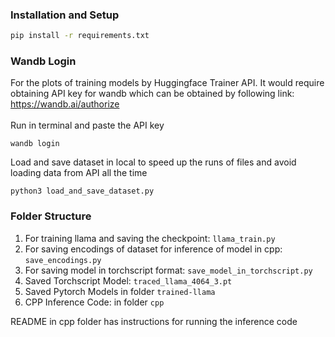 

### Installation and Setup
```bash 
pip install -r requirements.txt
``` 

### Wandb Login
For the plots of training models by Huggingface Trainer API. It would require obtaining API key for wandb which can be obtained by following link: https://wandb.ai/authorize 
<br >
<br >
Run in terminal and paste the API key
```
wandb login
```

Load and save dataset in local to speed up the runs of files and avoid loading data from API all the time
```
python3 load_and_save_dataset.py
```

### Folder Structure

1. For training llama and saving the checkpoint: `llama_train.py`
2. For saving encodings of dataset for inference of model in cpp: `save_encodings.py`
3. For saving model in torchscript format: `save_model_in_torchscript.py`
4. Saved Torchscript Model: `traced_llama_4064_3.pt`
5. Saved Pytorch Models in folder `trained-llama`
6. CPP Inference Code: in folder `cpp`

README in cpp folder has instructions for running the inference code






